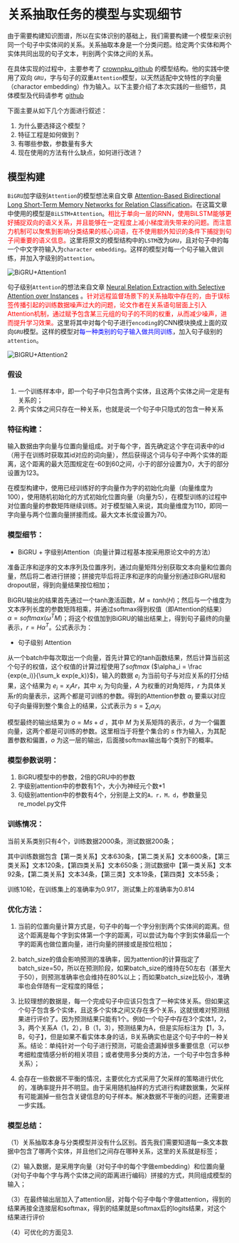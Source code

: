 # 关系抽取任务的模型与实现细节

由于需要构建知识图谱，所以在实体识别的基础上，我们需要构建一个模型来识别同一个句子中实体间的关系。关系抽取本身是一个分类问题。给定两个实体和两个实体共同出现的句子文本，判别两个实体之间的关系。

在具体实现的过程中，主要参考了 [crownpku_github](http://www.crownpku.com//2017/08/19/%E7%94%A8Bi-GRU%E5%92%8C%E5%AD%97%E5%90%91%E9%87%8F%E5%81%9A%E7%AB%AF%E5%88%B0%E7%AB%AF%E7%9A%84%E4%B8%AD%E6%96%87%E5%85%B3%E7%B3%BB%E6%8A%BD%E5%8F%96.html) 的模型结构。他的实践中使用了双向 `GRU`，字与句子的双重`Attention`模型，以天然适配中文特性的字向量（charactor embedding）作为输入。以下主要介绍了本次实践的一些细节，具体模型及代码请参考 [github](https://github.com/lixuanhng/NLP_related_projects/tree/master/RE)

下面主要从如下几个方面进行叙述：

1. 为什么要选择这个模型？
2. 特征工程是如何做到？
3. 有哪些参数，参数量有多大
4. 现在使用的方法有什么缺点，如何进行改进？

## 模型构建

`BiGRU`加字级别`Attention`的模型想法来自文章 [Attention-Based Bidirectional Long Short-Term Memory Networks for Relation Classification](https://www.aclweb.org/anthology/P16-2034.pdf)。在这篇文章中使用的模型是`BiLSTM+Attention`。<font color=red>相比于单向一层的RNN，使用BiLSTM能够更好捕捉双向的语义关系，并且能够在一定程度上减小梯度消失带来的问题。而注意力机制可以聚焦到影响分类结果的核心词语，在不使用额外知识的条件下捕捉到句子间重要的语义信息。</font>这里将原文的模型结构中的`LSTM`改为`GRU`，且对句子中的每一个中文字符输入为`character embedding`。这样的模型对每一个句子输入做训练，并加入字级别的`attention`。

![BiGRU+Attention1](/Users/lixuanhong/Desktop/Materials/NLP/BiGRU+Attention1.png)

句子级别`Attention`的想法来自文章 [Neural Relation Extraction with Selective Attention over Instances](https://www.aclweb.org/anthology/P16-1200v2.pdf) 。<font color=red>针对远程监督场景下的关系抽取中存在的，由于误标签传播引起的训练数据噪声过大的问题，论文作者在关系语句层面上引入Attention机制，通过赋予包含某三元组的句子的不同的权重，从而减少噪声，进而提升学习效果。</font>这里将其中对每个句子进行`encoding`的CNN模块换成上面的双向`GRU`模型。这样的模型对<font color=blue>每一种类别的句子输入做共同训练</font>，加入句子级别的`attention`。

![BIGRU+Attention2](/Users/lixuanhong/Desktop/Materials/NLP/BIGRU+Attention2.png)

### 假设

1. 一个训练样本中，即一个句子中只包含两个实体，且这两个实体之间一定是有关系的；
2. 两个实体之间只存在一种关系，也就是说一个句子中只隐式的包含一种关系

### 特征构建：

输入数据由字向量与位置向量组成。对于每个字，首先确定这个字在词表中的id（用于在训练时获取其id对应的词向量），然后获得这个词与句子中两个实体的距离，这个距离的最大范围规定在-60到60之间，小于的部分设置为0，大于的部分设置为123。

在模型构建中，使用已经训练好的字向量作为字的初始化向量（向量维度为100），使用随机初始化的方式初始化位置向量（向量为5），在模型训练的过程中对位置向量的参数矩阵继续训练。对于模型输入来说，其向量维度为110，即同一字向量与两个位置向量拼接而成。最大文本长度设置为70。

### 模型细节：

+ BiGRU + 字级别Attention（向量计算过程基本按采用原论文中的方法）

准备正序和逆序的文本序列及位置序列，通过向量矩阵分别获取文本向量和位置向量，然后将二者进行拼接；拼接完毕后将正序和逆序的向量分别通过BiGRU层和dropout层，得到向量结果按位相加；

BiGRU输出的结果首先通过一个tanh激活函数，$M = tanh(H)$；然后与一个维度为文本序列长度的参数矩阵相乘，并通过softmax得到权值（即Attention的结果）$\alpha = softmax(\omega^T M)$；将这个权值加到BiGRU的输出结果上，得到句子最终的向量表示，$r = H \alpha^T$。公式表示为：

+ 句子级别 Attention

从一个batch中每次取出一个向量，首先计算它的tanh函数结果，然后计算当前这个句子的权值，这个权值的计算过程使用了$softmax$ ($\alpha_i = \frac {exp(e_i)}{\sum_k exp(e_k)}$)，输入的数据 $e_i$ 为当前句子与对应关系的打分结果，这个结果为 $e_i = x_iAr$，其中 $x_i$ 为句向量，$A$ 为权重的对角矩阵，$r$  为具体关系r的向量表示，这两个都是可训练的参数。得到的Attention参数 $\alpha_i$ 要乘以对应句子向量得到整个集合上的结果，公式表示为 $s = \sum_i \alpha_ix_i$

模型最终的输出结果为 $o = Ms+d$ ，其中 $M$ 为关系矩阵的表示，$d$ 为一个偏置向量，这两个都是可训练的参数。这里相当于将整个集合的 $s$ 作为输入，为其配置参数和偏置，$o$ 为这一层的输出，后面接softmax输出每个类别下的概率。

### 模型参数说明：

1. BiGRU模型中的参数，2倍的GRU中的参数
2. 字级别attention中的参数有1个，大小为神经元个数*1
3. 句级别attention中的参数有4个，分别是上文的`A，r，M，d`，参数量见re_model.py文件

### 训练情况：

当前关系类别只有4个，训练数据2000条，测试数据200条；

其中训练数据包含【第一类关系】文本630条，【第二类关系】文本600条，【第三类关系】文本120条，【第四类关系】文本650条；测试数据中【第一类关系】文本92条，【第二类关系】文本34条，【第三类】文本19条，【第四类】文本55条；

训练10轮，在训练集上的准确率为0.917，测试集上的准确率为0.814

### 优化方法：

1. 当前的位置向量计算方式是，句子中的每一个字分别到两个实体间的距离。但这个距离是每个字到实体第一个字的距离，可以尝试为每个字到实体最后一个字的距离也做位置向量，进行向量的拼接或是按位相加；

2. batch_size的值会影响预测的准确率，因为attention的计算指定了batch_size=50，所以在预测阶段，如果batch_size的维持在50左右（甚至大于50），则预测准确率也会维持在80%以上；而如果batch_size比较小，准确率也会伴随有一定程度的降低；
3. 比较理想的数据是，每一个完成句子中应该只包含了一种实体关系。但如果这个句子包含多个实体，且这多个实体之间又存在多个关系，这就很难对预测结果进行评价了。因为预测结果只能有1个。例如一个句子中存在3个实体1，2，3，两个关系A（1，2），B（1，3），预测结果为A，但是实际标注为【1，3，B，句子】，但是如果不看实体本身的话，B关系确实也是这个句子中的一种关系。结论：单纯针对一个句子进行预测，可能会遗漏掉很多重要信息（可以参考细粒度情感分析的相关项目；或者使用多分类的方法，一个句子中包含多种关系）；
4. 会存在一些数据不平衡的情况，主要优化方式采用了欠采样的策略进行优化的，准确率提升并不明显。由于采用随机抽样的方式进行构建数据集，欠采样有可能漏掉一些包含关键信息的句子样本。解决数据不平衡的问题，还需要进一步实践。

### 模型总结：

（1）关系抽取本身与分类模型并没有什么区别。首先我们需要知道每一条文本数据中包含了哪两个实体，并且他们之间存在哪种关系，这里的关系就是标签；

（2）输入数据，是采用字向量（对句子中的每个字做embedding）和位置向量（对句子中每个字与两个实体之间的距离进行编码）拼接的方式，共同组成模型的输入；

（3）在最终输出层加入了attention层，对每个句子中每个字做attention，得到的结果再接全连接层和softmax，得到的结果就是softmax后的logits结果，对这个结果进行评价

（4）可优化的方面见3.